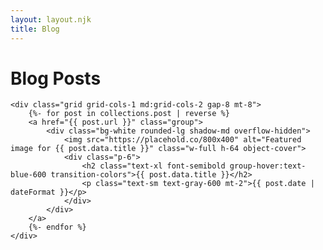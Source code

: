 ```yaml
---
layout: layout.njk
title: Blog
---
```

<div class="max-w-wide mx-auto">
    <h1>Blog Posts</h1>

    <div class="grid grid-cols-1 md:grid-cols-2 gap-8 mt-8">
        {%- for post in collections.post | reverse %}
        <a href="{{ post.url }}" class="group">
            <div class="bg-white rounded-lg shadow-md overflow-hidden">
                <img src="https://placehold.co/800x400" alt="Featured image for {{ post.data.title }}" class="w-full h-64 object-cover">
                <div class="p-6">
                    <h2 class="text-xl font-semibold group-hover:text-blue-600 transition-colors">{{ post.data.title }}</h2>
                    <p class="text-sm text-gray-600 mt-2">{{ post.date | dateFormat }}</p>
                </div>
            </div>
        </a>
        {%- endfor %}
    </div>
</div>
